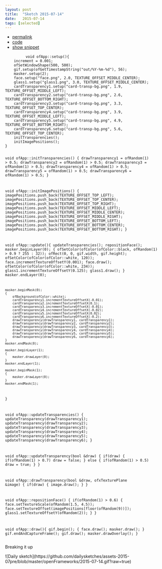 ```yaml
---
layout: post
title:  "Sketch 2015-07-14"
date:   2015-07-14
tags: [selected]
---
```

<div class="code">
    <ul>
		<li><a href="{% post_url 2015-07-14-sketch %}">permalink</a></li>
		<li><a href="https://github.com/dailysketches/sketches-2015-07pre/tree/master/2015-07-14">code</a></li>
		<li><a href="#" class="snippet-button">show snippet</a></li>
	</ul>
    <pre class="snippet">
        <code class="cpp">void ofApp::setup(){
    increment = 0.001;
    ofSetWindowShape(500, 500);
    gif.setup(ofGetTimestampString("out/%Y-%m-%d"), 56);
    masker.setup(2);
    face.setup("face.png", 2.0, TEXTURE_OFFSET_MIDDLE_CENTER);
    glass1.setup("glass1.png", 3.0, TEXTURE_OFFSET_MIDDLE_CENTER);
    cardTransparency1.setup("card-transp-bg.png", 1.9, TEXTURE_OFFSET_MIDDLE_LEFT);
    cardTransparency2.setup("card-transp-bg.png", 2.6, TEXTURE_OFFSET_BOTTOM_RIGHT);
    cardTransparency3.setup("card-transp-bg.png", 3.3, TEXTURE_OFFSET_TOP_CENTER);
    cardTransparency4.setup("card-transp-bg.png", 3.9, TEXTURE_OFFSET_MIDDLE_LEFT);
    cardTransparency5.setup("card-transp-bg.png", 4.9, TEXTURE_OFFSET_BOTTOM_RIGHT);
    cardTransparency6.setup("card-transp-bg.png", 5.6, TEXTURE_OFFSET_TOP_CENTER);
    initTransparencies();
    initImagePositions();
}

void ofApp::initTransparencies() {
    drawTransparency1 = ofRandom(1) &gt; 0.5;
    drawTransparency2 = ofRandom(1) &gt; 0.5;
    drawTransparency3 = ofRandom(1) &gt; 0.5;
    drawTransparency4 = ofRandom(1) &gt; 0.5;
    drawTransparency5 = ofRandom(1) &gt; 0.5;
    drawTransparency6 = ofRandom(1) &gt; 0.5;
}

void ofApp::initImagePositions() {
    imagePositions.push_back(TEXTURE_OFFSET_TOP_LEFT);
    imagePositions.push_back(TEXTURE_OFFSET_TOP_CENTER);
    imagePositions.push_back(TEXTURE_OFFSET_TOP_RIGHT);
    imagePositions.push_back(TEXTURE_OFFSET_MIDDLE_LEFT);
    imagePositions.push_back(TEXTURE_OFFSET_MIDDLE_CENTER);
    imagePositions.push_back(TEXTURE_OFFSET_MIDDLE_RIGHT);
    imagePositions.push_back(TEXTURE_OFFSET_BOTTOM_LEFT);
    imagePositions.push_back(TEXTURE_OFFSET_BOTTOM_CENTER);
    imagePositions.push_back(TEXTURE_OFFSET_BOTTOM_RIGHT);
}

void ofApp::update(){
    updateTransparencies();
    repositionFace();
    masker.beginLayer(0);
    {
        ofSetColor(ofColor(ofColor::black, ofRandom(1) &gt; 0.9 ? 255 : 32));
        ofRect(0, 0, gif.width, gif.height);
        ofSetColor(ofColor(ofColor::white, 120));
        face.incrementTextureOffsetY(0.001);
        face.draw();
        ofSetColor(ofColor(ofColor::white, 234));
        glass1.incrementTextureOffsetY(0.125);
        glass1.draw();
    }
    masker.endLayer(0);
    
    masker.beginMask(0);
    {
        ofBackground(ofColor::white);
        cardTransparency1.incrementTextureOffsetX(-0.01);
        cardTransparency2.incrementTextureOffsetX(0.1);
        cardTransparency3.incrementTextureOffsetX(-0.01);
        cardTransparency4.incrementTextureOffsetX(-0.02);
        cardTransparency5.incrementTextureOffsetX(0.02);
        cardTransparency6.incrementTextureOffsetX(-0.2);
        drawTransparency(drawTransparency1, cardTransparency1);
        drawTransparency(drawTransparency2, cardTransparency2);
        drawTransparency(drawTransparency3, cardTransparency3);
        drawTransparency(drawTransparency4, cardTransparency4);
        drawTransparency(drawTransparency5, cardTransparency5);
        drawTransparency(drawTransparency6, cardTransparency6);
    }
    masker.endMask(0);

    masker.beginLayer(1);
    {
        masker.drawLayer(0);
    }
    masker.endLayer(1);
    
    masker.beginMask(1);
    {
        masker.drawLayer(0);
    }
    masker.endMask(1);
}

void ofApp::updateTransparencies() {
    updateTransparency(drawTransparency1);
    updateTransparency(drawTransparency2);
    updateTransparency(drawTransparency3);
    updateTransparency(drawTransparency4);
    updateTransparency(drawTransparency5);
    updateTransparency(drawTransparency6);
}

void ofApp::updateTransparency(bool &amp;draw) {
    if(draw) {
        if(ofRandom(1) &gt; 0.7) draw = false;
    } else {
        if(ofRandom(1) &gt; 0.5) draw = true;
    }
}

void ofApp::drawTransparency(bool &amp;draw, ofxTexturePlane &amp;image) {
    if(draw) {
        image.draw();
    }
}

void ofApp::repositionFace() {
    if(ofRandom(1) &gt; 0.6) {
        face.setTextureScale(ofRandom(1.5, 4.5));
        face.setTextureOffset(imagePositions[floor(ofRandom(9))]);
        glass1.setTextureOffsetY(ofRandom(2));
    }
}

void ofApp::draw(){
    gif.begin();
    {
        face.draw();
        masker.draw();
    }
    gif.endAndCaptureFrame();
    gif.draw();
    masker.drawOverlay();
}</code>
    </pre>
</div>
<p class="description">Breaking it up</p>
![Daily sketch](https://github.com/dailysketches/assets-2015-07pre/blob/master/openFrameworks/2015-07-14.gif?raw=true)
